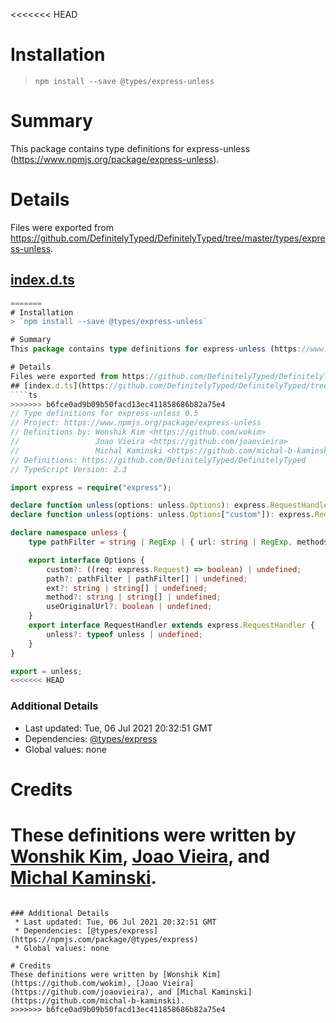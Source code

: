 <<<<<<< HEAD
# Installation
> `npm install --save @types/express-unless`

# Summary
This package contains type definitions for express-unless (https://www.npmjs.org/package/express-unless).

# Details
Files were exported from https://github.com/DefinitelyTyped/DefinitelyTyped/tree/master/types/express-unless.
## [index.d.ts](https://github.com/DefinitelyTyped/DefinitelyTyped/tree/master/types/express-unless/index.d.ts)
````ts
=======
# Installation
> `npm install --save @types/express-unless`

# Summary
This package contains type definitions for express-unless (https://www.npmjs.org/package/express-unless).

# Details
Files were exported from https://github.com/DefinitelyTyped/DefinitelyTyped/tree/master/types/express-unless.
## [index.d.ts](https://github.com/DefinitelyTyped/DefinitelyTyped/tree/master/types/express-unless/index.d.ts)
````ts
>>>>>>> b6fce0ad9b09b50facd13ec411858686b82a75e4
// Type definitions for express-unless 0.5
// Project: https://www.npmjs.org/package/express-unless
// Definitions by: Wonshik Kim <https://github.com/wokim>
//                 Joao Vieira <https://github.com/joaovieira>
//                 Michal Kaminski <https://github.com/michal-b-kaminski>
// Definitions: https://github.com/DefinitelyTyped/DefinitelyTyped
// TypeScript Version: 2.3

import express = require("express");

declare function unless(options: unless.Options): express.RequestHandler;
declare function unless(options: unless.Options["custom"]): express.RequestHandler;

declare namespace unless {
    type pathFilter = string | RegExp | { url: string | RegExp, methods?: string[] | undefined, method?: string | string[] | undefined };

    export interface Options {
        custom?: ((req: express.Request) => boolean) | undefined;
        path?: pathFilter | pathFilter[] | undefined;
        ext?: string | string[] | undefined;
        method?: string | string[] | undefined;
        useOriginalUrl?: boolean | undefined;
    }
    export interface RequestHandler extends express.RequestHandler {
        unless?: typeof unless | undefined;
    }
}

export = unless;
<<<<<<< HEAD

````

### Additional Details
 * Last updated: Tue, 06 Jul 2021 20:32:51 GMT
 * Dependencies: [@types/express](https://npmjs.com/package/@types/express)
 * Global values: none

# Credits
These definitions were written by [Wonshik Kim](https://github.com/wokim), [Joao Vieira](https://github.com/joaovieira), and [Michal Kaminski](https://github.com/michal-b-kaminski).
=======

````

### Additional Details
 * Last updated: Tue, 06 Jul 2021 20:32:51 GMT
 * Dependencies: [@types/express](https://npmjs.com/package/@types/express)
 * Global values: none

# Credits
These definitions were written by [Wonshik Kim](https://github.com/wokim), [Joao Vieira](https://github.com/joaovieira), and [Michal Kaminski](https://github.com/michal-b-kaminski).
>>>>>>> b6fce0ad9b09b50facd13ec411858686b82a75e4
